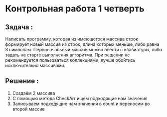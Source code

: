 # Контрольная работа 1 четверть

## Задача :
Написать программу, которая из имеющегося массива строк формирует новый массив из строк, длина которых меньше, либо равна 3 символам. Первоначальный массив можно ввести с клавиатуры, либо задать на старте выполнения алгоритма. При решении не рекомендуется пользоваться коллекциями, лучше обойтись исключительно массивами.

## Решение :
1. Создаём 2 массива
2. С помощью метода CheckArr ищем подходящие нам значения
3. Записываем подходящие нам значения в count и переносим во второй массив
